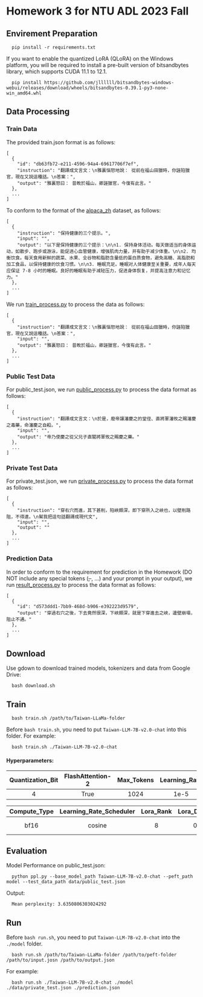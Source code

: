 # Homework 3 for NTU ADL 2023 Fall
## Envirement Preparation
```
  pip install -r requirements.txt
```
If you want to enable the quantized LoRA (QLoRA) on the Windows platform, you will be required to install a pre-built version of bitsandbytes library, which supports CUDA 11.1 to 12.1.
```
  pip install https://github.com/jllllll/bitsandbytes-windows-webui/releases/download/wheels/bitsandbytes-0.39.1-py3-none-win_amd64.whl
```
## Data Processing
### Train Data
The provided train.json format is as follows:
```
[
  {
    "id": "db63fb72-e211-4596-94a4-69617706f7ef",
    "instruction": "翻譯成文言文：\n雅裏惱怒地說： 從前在福山田獵時，你誣陷獵官，現在又說這種話。\n答案：",
    "output": "雅裏怒曰： 昔畋於福山，卿誣獵官，今復有此言。"
  },
  ...
]
```
To conform to the format of the [alpaca_zh](https://huggingface.co/datasets/shibing624/alpaca-zh) dataset, as follows:
```
[
  {
    "instruction": "保持健康的三个提示。",
    "input": "",
    "output": "以下是保持健康的三个提示：\n\n1. 保持身体活动。每天做适当的身体运动，如散步、跑步或游泳，能促进心血管健康，增强肌肉力量，并有助于减少体重。\n\n2. 均衡饮食。每天食用新鲜的蔬菜、水果、全谷物和脂肪含量低的蛋白质食物，避免高糖、高脂肪和加工食品，以保持健康的饮食习惯。\n\n3. 睡眠充足。睡眠对人体健康至关重要，成年人每天应保证 7-8 小时的睡眠。良好的睡眠有助于减轻压力，促进身体恢复，并提高注意力和记忆力。"
  },
  ...
]
```
We run [train_process.py](train_process.py) to process the data as follows:
```
[
  {
    "instruction": "翻譯成文言文：\n雅裏惱怒地說： 從前在福山田獵時，你誣陷獵官，現在又說這種話。\n答案：",
    "input": "",
    "output": "雅裏怒曰： 昔畋於福山，卿誣獵官，今復有此言。"
  },
  ...
]
```
### Public Test Data
For public_test.json, we run [public_process.py](public_process.py) to process the data format as follows:
```
[
  {
    "instruction": "翻譯成文言文：\n於是，廢帝讓瀋慶之的堂侄、直將軍瀋攸之賜瀋慶之毒藥，命瀋慶之自殺。",
    "input": "",
    "output": "帝乃使慶之從父兄子直閣將軍攸之賜慶之藥。"
  },
  ...
]
```
### Private Test Data
For private_test.json, we run [private_process.py](private_process.py) to process the data format as follows:
```
[
  {
    "instruction": "穿右穴而進，其下甚削，陷峽頗深，即下穿所入之峽也，以壁削路阻，不得達。\n幫我把這句話翻譯成現代文",
    "input": "",
    "output": ""
  },
  ...
]
```
### Prediction Data
In order to conform to the requirement for prediction in the Homework (DO NOT include any special tokens (<s>, </s>, …) and your prompt in your output), we run [result_process.py](result_process.py) to process the data format as follows:
```
[
  {
    "id": "d573ddd1-7bb9-468d-b906-e392223d9579",
    "output": "穿過右穴之後，下去竟然很深，下峽頗深，就是下穿進去之峽，邊壁崩塌，阻止不通。"
  },
  ...
]
```

## Download
Use gdown to download trained models, tokenizers and data from Google Drive:
```
  bash download.sh
```

## Train
```
  bash train.sh /path/to/Taiwan-LLaMa-folder
```
Before `bash train.sh`, you need to put `Taiwan-LLM-7B-v2.0-chat` into this folder.
For example:
```
  bash train.sh ./Taiwan-LLM-7B-v2.0-chat
```

#### Hyperparameters:
| Quantization_Bit | FlashAttention-2 | Max_Tokens | Learning_Rate | Max_Samples | Maximum_Gradient_Norm | Num_Epochs |
| :---: | :---: | :---: | :---: | :---: | :---: | :---: |
| 4 | True | 1024 | 1e-5 | 10000 | 1.0 | 10 |

| Compute_Type | Learning_Rate_Scheduler | Lora_Rank | Lora_Dropout | Lora_Target | Batch_size | Gradient_Accumulation |
| :---: | :---: | :---: | :---: | :---: | :---: | :---: |
| bf16 | cosine | 8 | 0.1 | q_proj, v_proj | 4 | 16 |

## Evaluation
Model Performance on public_test.json:
```
  python ppl.py --base_model_path Taiwan-LLM-7B-v2.0-chat --peft_path model --test_data_path data/public_test.json
```
Output:
```
  Mean perplexity: 3.6350806303024292
```

## Run
Before `bash run.sh`, you need to put `Taiwan-LLM-7B-v2.0-chat` into the `./model` folder.
```
  bash run.sh /path/to/Taiwan-LLaMa-folder /path/to/peft-folder /path/to/input.josn /path/to/output.json
```
For example:
```
  bash run.sh ./Taiwan-LLM-7B-v2.0-chat ./model ./data/private_test.json ./prediction.json
```

